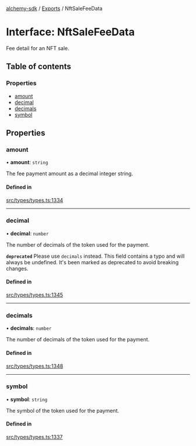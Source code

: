 [alchemy-sdk](../README.md) / [Exports](../modules.md) / NftSaleFeeData

# Interface: NftSaleFeeData

Fee detail for an NFT sale.

## Table of contents

### Properties

- [amount](NftSaleFeeData.md#amount)
- [decimal](NftSaleFeeData.md#decimal)
- [decimals](NftSaleFeeData.md#decimals)
- [symbol](NftSaleFeeData.md#symbol)

## Properties

### amount

• **amount**: `string`

The fee payment amount as a decimal integer string.

#### Defined in

[src/types/types.ts:1334](https://github.com/alchemyplatform/alchemy-sdk-js/blob/e05babb/src/types/types.ts#L1334)

___

### decimal

• **decimal**: `number`

The number of decimals of the token used for the payment.

**`deprecated`** Please use `decimals` instead. This field contains a typo
and will always be undefined. It's been marked as deprecated to avoid
breaking changes.

#### Defined in

[src/types/types.ts:1345](https://github.com/alchemyplatform/alchemy-sdk-js/blob/e05babb/src/types/types.ts#L1345)

___

### decimals

• **decimals**: `number`

The number of decimals of the token used for the payment.

#### Defined in

[src/types/types.ts:1348](https://github.com/alchemyplatform/alchemy-sdk-js/blob/e05babb/src/types/types.ts#L1348)

___

### symbol

• **symbol**: `string`

The symbol of the token used for the payment.

#### Defined in

[src/types/types.ts:1337](https://github.com/alchemyplatform/alchemy-sdk-js/blob/e05babb/src/types/types.ts#L1337)
